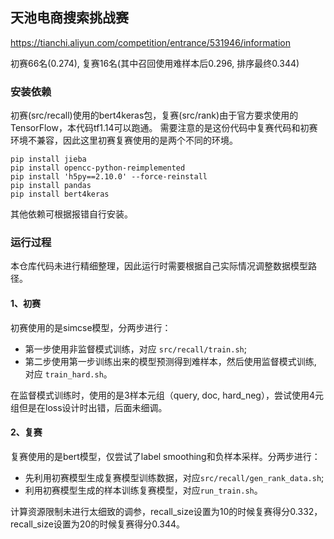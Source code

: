 ## 天池电商搜索挑战赛
https://tianchi.aliyun.com/competition/entrance/531946/information

初赛66名(0.274), 复赛16名(其中召回使用难样本后0.296, 排序最终0.344)

### 安装依赖
初赛(src/recall)使用的bert4keras包，复赛(src/rank)由于官方要求使用的TensorFlow，本代码tf1.14可以跑通。
需要注意的是这份代码中复赛代码和初赛环境不兼容，因此这里初赛复赛使用的是两个不同的环境。
```
pip install jieba
pip install opencc-python-reimplemented
pip install 'h5py==2.10.0' --force-reinstall
pip install pandas
pip install bert4keras
```
其他依赖可根据报错自行安装。

### 运行过程
本仓库代码未进行精细整理，因此运行时需要根据自己实际情况调整数据模型路径。
#### 1、初赛
初赛使用的是simcse模型，分两步进行：
- 第一步使用非监督模式训练，对应 `src/recall/train.sh`;
- 第二步使用第一步训练出来的模型预测得到难样本，然后使用监督模式训练, 对应 `train_hard.sh`。

在监督模式训练时，使用的是3样本元组（query, doc, hard_neg），尝试使用4元组但是在loss设计时出错，后面未细调。

#### 2、复赛
复赛使用的是bert模型，仅尝试了label smoothing和负样本采样。分两步进行：
- 先利用初赛模型生成复赛模型训练数据，对应`src/recall/gen_rank_data.sh`;
- 利用初赛模型生成的样本训练复赛模型，对应`run_train.sh`。

计算资源限制未进行太细致的调参，recall_size设置为10的时候复赛得分0.332，recall_size设置为20的时候复赛得分0.344。






